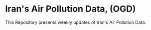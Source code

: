 # Iran's Air Pollution Data, (OGD)
This Repository presents weekly updates of Iran's Air Pollution Data.

